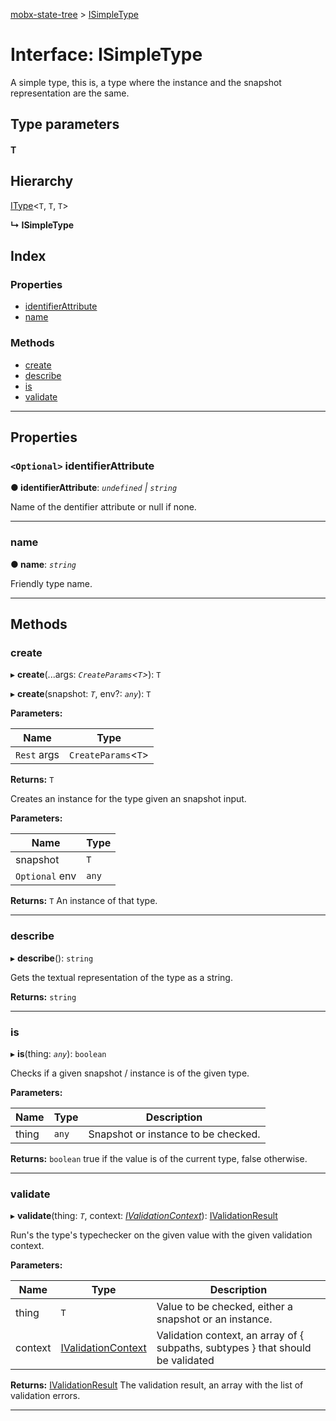 [mobx-state-tree](../README.md) > [ISimpleType](../interfaces/isimpletype.md)

# Interface: ISimpleType

A simple type, this is, a type where the instance and the snapshot representation are the same.

## Type parameters
#### T 
## Hierarchy

 [IType](itype.md)<`T`, `T`, `T`>

**↳ ISimpleType**

## Index

### Properties

* [identifierAttribute](isimpletype.md#identifierattribute)
* [name](isimpletype.md#name)

### Methods

* [create](isimpletype.md#create)
* [describe](isimpletype.md#describe)
* [is](isimpletype.md#is)
* [validate](isimpletype.md#validate)

---

## Properties

<a id="identifierattribute"></a>

### `<Optional>` identifierAttribute

**● identifierAttribute**: *`undefined` \| `string`*

Name of the dentifier attribute or null if none.

___
<a id="name"></a>

###  name

**● name**: *`string`*

Friendly type name.

___

## Methods

<a id="create"></a>

###  create

▸ **create**(...args: *`CreateParams`<`T`>*): `T`

▸ **create**(snapshot: *`T`*, env?: *`any`*): `T`

**Parameters:**

| Name | Type |
| ------ | ------ |
| `Rest` args | `CreateParams`<`T`> |

**Returns:** `T`

Creates an instance for the type given an snapshot input.

**Parameters:**

| Name | Type |
| ------ | ------ |
| snapshot | `T` |
| `Optional` env | `any` |

**Returns:** `T`
An instance of that type.

___
<a id="describe"></a>

###  describe

▸ **describe**(): `string`

Gets the textual representation of the type as a string.

**Returns:** `string`

___
<a id="is"></a>

###  is

▸ **is**(thing: *`any`*): `boolean`

Checks if a given snapshot / instance is of the given type.

**Parameters:**

| Name | Type | Description |
| ------ | ------ | ------ |
| thing | `any` |  Snapshot or instance to be checked. |

**Returns:** `boolean`
true if the value is of the current type, false otherwise.

___
<a id="validate"></a>

###  validate

▸ **validate**(thing: *`T`*, context: *[IValidationContext](../#ivalidationcontext)*): [IValidationResult](../#ivalidationresult)

Run's the type's typechecker on the given value with the given validation context.

**Parameters:**

| Name | Type | Description |
| ------ | ------ | ------ |
| thing | `T` |  Value to be checked, either a snapshot or an instance. |
| context | [IValidationContext](../#ivalidationcontext) |  Validation context, an array of { subpaths, subtypes } that should be validated |

**Returns:** [IValidationResult](../#ivalidationresult)
The validation result, an array with the list of validation errors.

___

